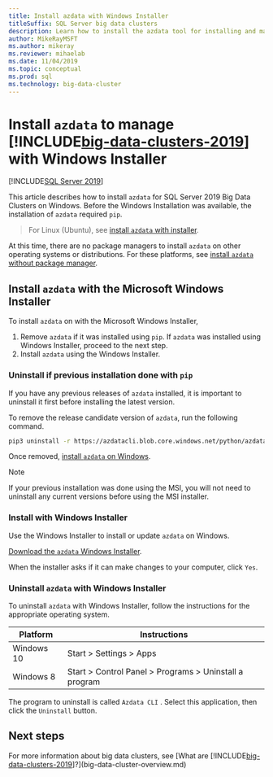 ```yaml
---
title: Install azdata with Windows Installer
titleSuffix: SQL Server big data clusters
description: Learn how to install the azdata tool for installing and managing SQL Server Big Data Clusters with the installer. 
author: MikeRayMSFT 
ms.author: mikeray
ms.reviewer: mihaelab
ms.date: 11/04/2019
ms.topic: conceptual
ms.prod: sql
ms.technology: big-data-cluster
---
```


# Install `azdata` to manage [!INCLUDE[big-data-clusters-2019](../includes/ssbigdataclusters-ss-nover.md)] with Windows Installer

[!INCLUDE[SQL Server 2019](../includes/applies-to-version/sqlserver2019.md)]

This article describes how to install `azdata` for SQL Server 2019 Big Data Clusters on Windows. Before the Windows Installation was available, the installation of `azdata` required `pip`.

>For Linux (Ubuntu), see [install `azdata` with installer](./deploy-install-azdata-linux-package.md).

At this time, there are no package managers to install `azdata` on other operating systems or distributions. For these platforms, see [install `azdata` without package manager](./deploy-install-azdata.md).

## Install `azdata` with the Microsoft Windows Installer

To install `azdata` on with the Microsoft Windows Installer,

1. Remove `azdata` if it was installed using `pip`. If `azdata` was installed using Windows Installer, proceed to the next step.
1. Install `azdata` using the Windows Installer.

### Uninstall if previous installation done with `pip`

If you have any previous releases of `azdata` installed, it is important to uninstall it first before installing the latest version.

   To remove the release candidate version of `azdata`, run the following command.

   ```bash
   pip3 uninstall -r https://azdatacli.blob.core.windows.net/python/azdata/2019-rc1/requirements.txt
   ```

Once removed, [install `azdata` on Windows](#install-azdata-windows).

>[!NOTE]
>If your previous installation was done using the MSI, you will not need to uninstall any current versions before using the MSI installer.

### <a id="install-azdata-windows"></a>Install with Windows Installer

Use the Windows Installer to install or update `azdata` on Windows.

[Download the `azdata` Windows Installer](https://aka.ms/azdata-msi).

When the installer asks if it can make changes to your computer, click `Yes`.

### Uninstall `azdata` with Windows Installer

To uninstall `azdata` with Windows Installer, follow the instructions for the appropriate operating system.

| Platform      | Instructions                                           |
| ------------- |--------------------------------------------------------|
| Windows 10| Start > Settings > Apps                                |
| Windows 8     | Start > Control Panel > Programs > Uninstall a program |

The program to uninstall is called `Azdata CLI` . Select this application, then click the `Uninstall` button.

## Next steps

For more information about big data clusters, see [What are [!INCLUDE[big-data-clusters-2019](../includes/ssbigdataclusters-ver15.md)]?](big-data-cluster-overview.md)